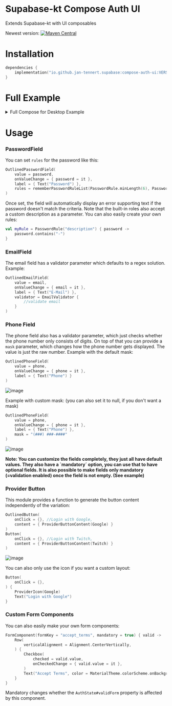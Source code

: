 # Supabase-kt Compose Auth UI

Extends Supabase-kt with UI composables

Newest version: [![Maven Central](https://img.shields.io/maven-central/v/io.github.jan-tennert.supabase/supabase-kt)](https://search.maven.org/search?q=g%3Aio.github.jan-tennert.supabase)

# Installation

```kotlin
dependencies {
    implementation("io.github.jan-tennert.supabase:compose-auth-ui:VERSION")
}
```

# Full Example

<details>

<summary>Full Compose for Desktop Example</summary>

```kotlin
singleWindowApplication {
    MaterialTheme(
        darkColorScheme()
    ) {
        Box(Modifier.fillMaxSize().background(MaterialTheme.colorScheme.background), contentAlignment = Alignment.Center) {
            AuthForm {
                var password by remember { mutableStateOf("") }
                var email by remember { mutableStateOf("") }
                var phone by remember { mutableStateOf("") }
                val state = LocalAuthState.current
                Column(
                    horizontalAlignment = Alignment.CenterHorizontally,
                ) {
                    OutlinedEmailField(
                        value = email,
                        onValueChange = { email = it },
                        label = { Text("E-Mail") },
                        mandatory = email.isNotBlank() //once an email is entered, it is mandatory. (which enable validation)
                    )
                    OutlinedPhoneField(
                        value = phone,
                        onValueChange = { phone = it },
                        label = { Text("Phone Number") }
                    )
                    OutlinedPasswordField(
                        value = password,
                        onValueChange = { password = it },
                        label = { Text("Password") },
                        rules = rememberPasswordRuleList(PasswordRule.minLength(6), PasswordRule.containsSpecialCharacter(), PasswordRule.containsDigit(), PasswordRule.containsLowercase(), PasswordRule.containsUppercase())
                    )
                    FormComponent("accept_terms") { valid ->
                        Row(
                            verticalAlignment = Alignment.CenterVertically,
                        ) {
                            Checkbox(
                                checked = valid.value,
                                onCheckedChange = { valid.value = it },
                            )
                            Text("Accept Terms", color = MaterialTheme.colorScheme.onBackground)
                        }
                    }
                    Button(
                        onClick = {}, //Login with email and password,
                        enabled = state.validForm,
                    ) {
                        Text("Login")
                    }
                    OutlinedButton(
                        onClick = {}, //Login with Google,
                        content = { ProviderButtonContent(Google) }
                    )
                    Button(
                        onClick = {}, //Login with Twitch,
                        content = { ProviderButtonContent(Twitch) }
                    )
                }
            }
        }
    }
}
```

https://github.com/supabase-community/supabase-kt/assets/26686035/91e5d533-3b01-4093-9585-a35e59b66927

</details>

# Usage

### PasswordField
You can set `rules` for the password like this:
```kotlin
OutlinedPasswordField(
    value = password,
    onValueChange = { password = it },
    label = { Text("Password") },
    rules = rememberPasswordRuleList(PasswordRule.minLength(6), PasswordRule.containsSpecialCharacter(), PasswordRule.containsDigit(), PasswordRule.containsLowercase(), PasswordRule.containsUppercase())
)
```
Once set, the field will automatically display an error supporting text if the password doesn't match the criteria.
Note that the built-in roles also accept a custom description as a parameter.
You can also easily create your own rules:
```kotlin
val myRule = PasswordRule("description") { password ->
    password.contains("-")
}
```

### EmailField
The email field has a validator parameter which defaults to a regex solution.
Example:
```kotlin
OutlinedEmailField(
    value = email,
    onValueChange = { email = it },
    label = { Text("E-Mail") },
    validator = EmailValidator { 
        //validate email
    }
)
```

### Phone Field
The phone field also has a validator parameter, which just checks whether the phone number only consists of digits.
On top of that you can provide a `mask` parameter, which changes how the phone number gets displayed. The value is just the raw number.
Example with the default mask:
```kotlin
OutlinedPhoneField(
    value = phone,
    onValueChange = { phone = it },
    label = { Text("Phone") }
)
```

![image](https://github.com/supabase-community/supabase-kt/assets/26686035/5405772b-f6f8-45e7-a28d-a55003f48e75)

Example with custom mask: (you can also set it to null, if you don't want a mask)
```kotlin
OutlinedPhoneField(
    value = phone,
    onValueChange = { phone = it },
    label = { Text("Phone") },
    mask = "(###) ###-####"
)
```

![image](https://github.com/supabase-community/supabase-kt/assets/26686035/13251358-9147-4f49-8116-9776ec3266b8)

**Note: You can customize the fields completely, they just all have default values. They also have a `mandatory´ option, you can use that to have optional fields. It is also possible to make fields only mandatory (=validation enabled) once the field is not empty. (See example)**

### Provider Button
This module provides a function to generate the button content independently of the variation:
```kotlin
OutlinedButton(
    onClick = {}, //Login with Google,
    content = { ProviderButtonContent(Google) }
)
Button(
    onClick = {}, //Login with Twitch,
    content = { ProviderButtonContent(Twitch) }
)
```

![image](https://github.com/supabase-community/supabase-kt/assets/26686035/fb5263e7-272c-4a79-a3c4-1f6755922752)

You can also only use the icon if you want a custom layout:
```kotlin
Button(
    onClick = {},
) {
    ProviderIcon(Google)
    Text("Login with Google")
}
```

### Custom Form Components
You can also easily make your own form components:
```kotlin
FormComponent(formKey = "accept_terms", mandatory = true) { valid ->
    Row(
        verticalAlignment = Alignment.CenterVertically,
    ) {
        Checkbox(
            checked = valid.value,
            onCheckedChange = { valid.value = it },
        )
        Text("Accept Terms", color = MaterialTheme.colorScheme.onBackground)
    }
}
```
Mandatory changes whether the `AuthState#validForm` property is affected by this component.